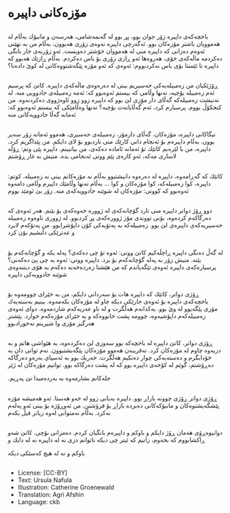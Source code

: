 # مۆزەكانی داپیرە

##
باخچەكەی داپیرە زۆر جوان بوو، پڕ بوو لە گەنمەشامی، هەرسەن و مانیۆك بەڵام لە هەموویان باشتر مۆزەكان بوو. ئەگەرچی داپیرە نەوەی زۆری هەبوون، بەڵام من بە نهێنی ئەوەم دەزانی كە داپیرە منی لە هەمووان خۆشتر دەویست. ئەو زۆربەی جار بانگی دەكردمە ماڵەكەی خۆی، هەروەها ئەو ڕازی زۆری بۆ باس دەكردم. بەڵام ڕازێك هەبوو كە داپیرە تا ئێستا بۆی باس نەكردبووم: ئەوەی كە ئەو مۆزە پێگەشتووەكانی لە كوێ دادەنا؟

##
ڕۆژێكیان من زەمبیلەیەكی حەسیریم بینی لە دەرەوەی ماڵەكەی داپیرە. كاتێ كە پرسیم ئەم زەمبیلە بۆچیە، تەنها وڵامی كە بیستم ئەوەبوو كە: ئەمە زەمبیلەی جادوویی منە. لە تەنیشت زەمبیلەكە گەڵای دار مۆزی لێ بوو كە داپیرە زوو زوو ئاوەژووی دەكردنەوە. من كنجكۆڵ بووم. پرسیارم كرد، ئەم گەڵایانەت بۆچیە؟ تەنها وەڵامێكی كە بیستم ئەوەبوو كە: ئەمانە گەڵا جادوویەكانی منە

##
نیگاكانی داپیرە، مۆزەكان، گەڵای دارمۆز، زەمبیلەی حەسیری، هەموو ئەمانە زۆر سەیر بوون. بەڵام داپیرەم بۆ ئەنجام دانی كارێك منی ناردبوو بۆ لای دایكم. من پێداگریم كرد، داپیرە، من با لێرەبم كاتێك تۆ ئەمانە ئامادە دەكەی، من بیانبینم. داپیرە پێی وتم: ڕۆڵە لاساری مەكە، ئەو كارەی پێم ووتی ئەنجامی بدە. منیش بە غار ڕۆشتم

##
كاتێك كە گەڕامەوە، داپیرە لە دەرەوە دانیشتبوو بەڵام نە مۆزەكانم بینی نە زەمبیلە. كوتم: داپیرە، كوا زەمبیلەكە، كوا مۆزەكان و كوا ... بەڵام تەنها وڵامێك داپیرم وڵامی دامەوە ئەوەبوو كە كووتی: مۆزەكان لە شوێنە جادوویەكەی منە. زۆر بێ ئومێد بووم

##
دوو ڕۆژ دواتر داپیرە منی نارد گۆچانەكەی لە ژوورە خەوەكەی بۆ بێنم. هەر ئەوەی كە دەرگاكەم كردەوە، بۆنی تووندی مۆز ژوورەكەی پڕ كردبوو. لە ژووری ناوەوە زەمبیلە حەسیریەكەی داپیرەی لێ بوو. زەمبیلەكە بە پەتۆیەكی كۆن داپۆشرابوو. من پەتۆكەم لابرد و عەترێكی دڵنشیم بۆن كرد

##
لە گەڵ دەنگی داپیرە ڕاچڵەكیم كاتێ ووتی: ئەوە تۆ چی دەكەی؟ پەلە بكە و گۆچانەكەم بۆ بێنە. منیش زۆر بە پەلە گۆچانەكەم بۆ برد. داپیرە ووتی: ئەوە بە چی پێ دەكەنی؟ پرسیارەكەی داپیرە ئەوەی تێگەیاندم كە من هێشتا زەردەخەنە دەكەم بە هۆی دیتنەوەی شوێنە جادوویەكی داپیرە

##
ڕۆژی دواتر، كاتێك كە داپیرە هات بۆ سەردانی دایكم، من بە خێرای چوومەوە بۆ باخچەكەی داپیرە بۆ ئەوەی جارێكی دیكە چاو لە مۆزەكان بكەمەوە. بینیم بەستەیەك مۆزی پێگەیوو لە وێ بوو. یەكدانەم هەڵگرت و لە ناو عەزیەكەم شاردمەوە. دوای ئەوەی زەمبیلەكەم داپۆشیەوە، چوومە پشت خانووەكە و بە خێرای مۆزەكەم خوارد. پێشتر هەرگیز مۆزی وا شیرینم نەخورادبوو

##
ڕۆژی دواتر، كاتێ داپیرە لە باخچەكە بوو سەوزی لێ دەكردەوە، بە هێواشی هاتم و بە دزیەوە چاوم لە مۆزەكان كرد. تەقریبەن هەموو مۆزەكان پێگەیشتبوون. نەم توانی دان بە خۆدابگرم و دەستەیەكی چوار دەنكیم هەڵگرت. خەریك بوو بە ئەسپای بەرەو دەرگاكە دەڕۆشتم، گوێم لە كۆخەی داپیرە بوو كە لە پشت دەرگاكە بوو. توانیم مۆزەكان لە ژێر

 .جلەكانم بشارمەوە بە بەردەمیدا تێ پەڕیم

##
ڕۆژی دواتر ڕۆژی چوونە بازاڕ بوو. داپیرە بەیانی زوو لە خەو هەستا. ئەو هەمیشە مۆزە پێشگەیشتوەكان و مانیۆكەكانی دەبردە بازاڕ بۆ فرۆشتن. من ئەوڕۆژە بۆ بینی ئەو پەلەم نەكرد. بەڵام نەمتوانی لەوە زیاتر فیڵ بكەم

##
دوانیوەڕۆی هەمان ڕۆژ دایكم و باوكم و داپیرەم بانگیان كردم. دەمزانی بۆچی. كاتێ شەو ڕاكشابووم كە بخەوم، زانیم كە ئیتر چی دیكە ناتوانم دزی نە لە داپیرە نە لە دایك و

 باوكم و نە لە هیچ كەسێكی دیكە

##
* License: [CC-BY]
* Text: Ursula Nafula
* Illustration: Catherine Groenewald
* Translation: Agri Afshin
* Language: ckb
